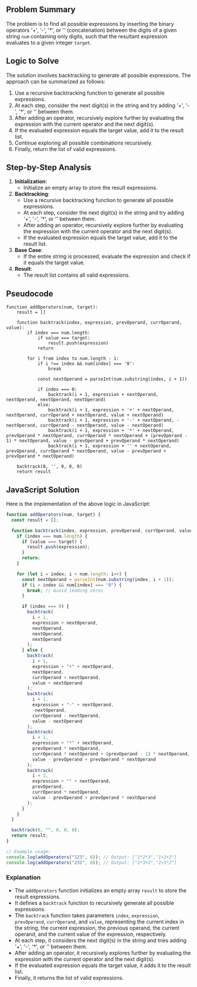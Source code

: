 ## Problem Summary

The problem is to find all possible expressions by inserting the binary operators '+', '-', '\*', or '' (concatenation) between the digits of a given string `num` containing only digits, such that the resultant expression evaluates to a given integer `target`.

## Logic to Solve

The solution involves backtracking to generate all possible expressions. The approach can be summarized as follows:

1. Use a recursive backtracking function to generate all possible expressions.
2. At each step, consider the next digit(s) in the string and try adding '+', '-', '\*', or '' between them.
3. After adding an operator, recursively explore further by evaluating the expression with the current operator and the next digit(s).
4. If the evaluated expression equals the target value, add it to the result list.
5. Continue exploring all possible combinations recursively.
6. Finally, return the list of valid expressions.

## Step-by-Step Analysis

1. **Initialization**:
   - Initialize an empty array to store the result expressions.
2. **Backtracking**:
   - Use a recursive backtracking function to generate all possible expressions.
   - At each step, consider the next digit(s) in the string and try adding '+', '-', '\*', or '' between them.
   - After adding an operator, recursively explore further by evaluating the expression with the current operator and the next digit(s).
   - If the evaluated expression equals the target value, add it to the result list.
3. **Base Case**:
   - If the entire string is processed, evaluate the expression and check if it equals the target value.
4. **Result**:
   - The result list contains all valid expressions.

## Pseudocode

```
function addOperators(num, target):
    result = []

    function backtrack(index, expression, prevOperand, currOperand, value):
        if index === num.length:
            if value === target:
                result.push(expression)
            return

        for i from index to num.length - 1:
            if i !== index && num[index] === '0':
                break

            const nextOperand = parseInt(num.substring(index, i + 1))

            if index === 0:
                backtrack(i + 1, expression + nextOperand, nextOperand, nextOperand, nextOperand)
            else:
                backtrack(i + 1, expression + '+' + nextOperand, nextOperand, currOperand + nextOperand, value + nextOperand)
                backtrack(i + 1, expression + '-' + nextOperand, -nextOperand, currOperand - nextOperand, value - nextOperand)
                backtrack(i + 1, expression + '*' + nextOperand, prevOperand * nextOperand, currOperand * nextOperand + (prevOperand - 1) * nextOperand, value - prevOperand + prevOperand * nextOperand)
                backtrack(i + 1, expression + '' + nextOperand, prevOperand, currOperand * nextOperand, value - prevOperand + prevOperand * nextOperand)

    backtrack(0, '', 0, 0, 0)
    return result
```

## JavaScript Solution

Here is the implementation of the above logic in JavaScript:

```javascript
function addOperators(num, target) {
  const result = [];

  function backtrack(index, expression, prevOperand, currOperand, value) {
    if (index === num.length) {
      if (value === target) {
        result.push(expression);
      }
      return;
    }

    for (let i = index; i < num.length; i++) {
      const nextOperand = parseInt(num.substring(index, i + 1));
      if (i > index && num[index] === "0") {
        break; // Avoid leading zeros
      }

      if (index === 0) {
        backtrack(
          i + 1,
          expression + nextOperand,
          nextOperand,
          nextOperand,
          nextOperand
        );
      } else {
        backtrack(
          i + 1,
          expression + "+" + nextOperand,
          nextOperand,
          currOperand + nextOperand,
          value + nextOperand
        );
        backtrack(
          i + 1,
          expression + "-" + nextOperand,
          -nextOperand,
          currOperand - nextOperand,
          value - nextOperand
        );
        backtrack(
          i + 1,
          expression + "*" + nextOperand,
          prevOperand * nextOperand,
          currOperand * nextOperand + (prevOperand - 1) * nextOperand,
          value - prevOperand + prevOperand * nextOperand
        );
        backtrack(
          i + 1,
          expression + "" + nextOperand,
          prevOperand,
          currOperand * nextOperand,
          value - prevOperand + prevOperand * nextOperand
        );
      }
    }
  }

  backtrack(0, "", 0, 0, 0);
  return result;
}

// Example usage:
console.log(addOperators("123", 6)); // Output: ["1*2*3","1+2+3"]
console.log(addOperators("232", 8)); // Output: ["2*3+2","2+3*2"]
```

### Explanation

- The `addOperators` function initializes an empty array `result` to store the result expressions.
- It defines a `backtrack` function to recursively generate all possible expressions.
- The `backtrack` function takes parameters `index`, `expression`, `prevOperand`, `currOperand`, and `value`, representing the current index in the string, the current expression, the previous operand, the current operand, and the current value of the expression, respectively.
- At each step, it considers the next digit(s) in the string and tries adding '+', '-', '\*', or '' between them.
- After adding an operator, it recursively explores further by evaluating the expression with the current operator and the next digit(s).
- If the evaluated expression equals the target value, it adds it to the result list.
- Finally, it returns the list of valid expressions.

